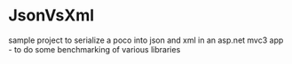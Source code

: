 JsonVsXml
=========

sample project to serialize a poco into json and xml in an asp.net mvc3 app - to do some benchmarking of various libraries